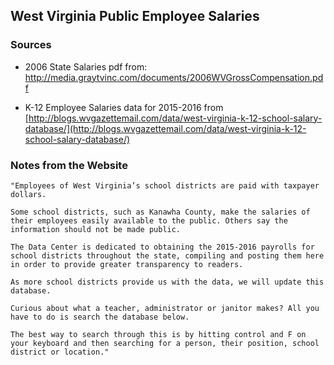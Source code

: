 ## West Virginia Public Employee Salaries

### Sources

* 2006 State Salaries pdf from: http://media.graytvinc.com/documents/2006WVGrossCompensation.pdf

* K-12 Employee Salaries data for 2015-2016 from [http://blogs.wvgazettemail.com/data/west-virginia-k-12-school-salary-database/](http://blogs.wvgazettemail.com/data/west-virginia-k-12-school-salary-database/) 
  
### Notes from the Website

    "Employees of West Virginia’s school districts are paid with taxpayer dollars.

    Some school districts, such as Kanawha County, make the salaries of their employees easily available to the public. Others say the information should not be made public.

    The Data Center is dedicated to obtaining the 2015-2016 payrolls for school districts throughout the state, compiling and posting them here in order to provide greater transparency to readers.

    As more school districts provide us with the data, we will update this database.

    Curious about what a teacher, administrator or janitor makes? All you have to do is search the database below.

    The best way to search through this is by hitting control and F on your keyboard and then searching for a person, their position, school district or location."
